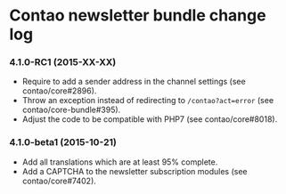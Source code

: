# Contao newsletter bundle change log

### 4.1.0-RC1 (2015-XX-XX)

 * Require to add a sender address in the channel settings (see contao/core#2896).
 * Throw an exception instead of redirecting to `/contao?act=error` (see contao/core-bundle#395).
 * Adjust the code to be compatible with PHP7 (see contao/core#8018).

### 4.1.0-beta1 (2015-10-21)

 * Add all translations which are at least 95% complete.
 * Add a CAPTCHA to the newsletter subscription modules (see contao/core#7402).
